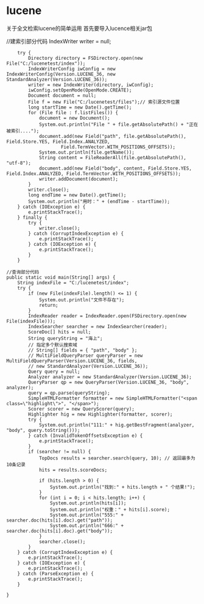 # lucene
关于全文检索lucene的简单运用
首先要导入lucence相关jar包


//建索引部分代码
IndexWriter writer = null;

		try {
			Directory directory = FSDirectory.open(new File("C:/lucenetest/index"));
			IndexWriterConfig iwConfig = new IndexWriterConfig(Version.LUCENE_36, new StandardAnalyzer(Version.LUCENE_36));
			writer = new IndexWriter(directory, iwConfig);
			iwConfig.setOpenMode(OpenMode.CREATE);
			Document document = null;
			File f = new File("C:/lucenetest/files");// 索引源文件位置
			long startTime = new Date().getTime();
			for (File file : f.listFiles()) {
				document = new Document();
				System.out.println("File " + file.getAbsolutePath() + "正在被索引....");
				document.add(new Field("path", file.getAbsolutePath(), Field.Store.YES, Field.Index.ANALYZED,
						Field.TermVector.WITH_POSITIONS_OFFSETS));
				System.out.println(file.getName());
				String content = FileReaderAll(file.getAbsolutePath(), "utf-8");
				document.add(new Field("body", content, Field.Store.YES, Field.Index.ANALYZED, Field.TermVector.WITH_POSITIONS_OFFSETS));
				writer.addDocument(document);
			}
			writer.close();
			long endTime = new Date().getTime();
			System.out.println("用时：" + (endTime - startTime));
		} catch (IOException e) {
			e.printStackTrace();
		} finally {
			try {
				writer.close();
			} catch (CorruptIndexException e) {
				e.printStackTrace();
			} catch (IOException e) {
				e.printStackTrace();
			}
		}
    
    //查询部分代码
    public static void main(String[] args) {
		String indexFile = "C:/lucenetest/index";
		try {
			if (new File(indexFile).length() <= 1) {
				System.out.println("文件不存在");
				return;
			}
			IndexReader reader = IndexReader.open(FSDirectory.open(new File(indexFile)));
			IndexSearcher searcher = new IndexSearcher(reader);
			ScoreDoc[] hits = null;
			String queryString = "海上";
			// 指定多个默认搜索域
			// String[] fields = { "path", "body" };
			// MultiFieldQueryParser queryParser = new MultiFieldQueryParser(Version.LUCENE_36, fields,
			// new StandardAnalyzer(Version.LUCENE_36));
			Query query = null;
			Analyzer analyzer = new StandardAnalyzer(Version.LUCENE_36);
			QueryParser qp = new QueryParser(Version.LUCENE_36, "body", analyzer);
			query = qp.parse(queryString);
			SimpleHTMLFormatter formatter = new SimpleHTMLFormatter("<span class=\"highlight\">", "</span>");
			Scorer scorer = new QueryScorer(query);
			Highlighter hig = new Highlighter(formatter, scorer);
			try {
				System.out.println("111:" + hig.getBestFragment(analyzer, "body", query.toString()));
			} catch (InvalidTokenOffsetsException e) {
				e.printStackTrace();
			}
			if (searcher != null) {
				TopDocs results = searcher.search(query, 10); // 返回最多为10条记录
				hits = results.scoreDocs;

				if (hits.length > 0) {
					System.out.println("找到:" + hits.length + " 个结果!");
				}
				for (int i = 0; i < hits.length; i++) {
					System.out.println(hits[i]);
					System.out.println("权重：" + hits[i].score);
					System.out.println("555:" + searcher.doc(hits[i].doc).get("path"));
					System.out.println("666:" + searcher.doc(hits[i].doc).get("body"));
				}
				searcher.close();
			}
		} catch (CorruptIndexException e) {
			e.printStackTrace();
		} catch (IOException e) {
			e.printStackTrace();
		} catch (ParseException e) {
			e.printStackTrace();
		}

	}
    
